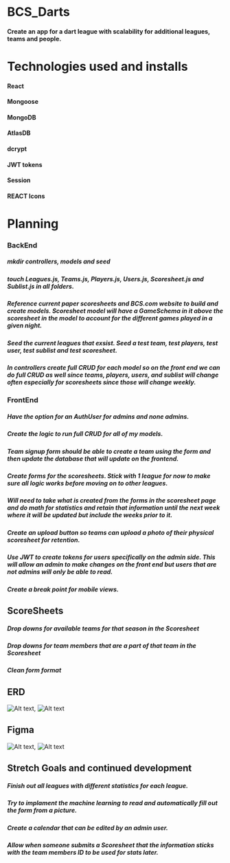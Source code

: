 # BCS_Darts
#### Create an app for a dart league with scalability for additional leagues, teams and people.
# Technologies used and installs
#### React
#### Mongoose
#### MongoDB
#### AtlasDB
#### dcrypt
#### JWT tokens
#### Session
#### REACT Icons
# Planning
### BackEnd
##### mkdir controllers, models and seed
##### touch Leagues.js, Teams.js, Players.js, Users.js, Scoresheet.js and Sublist.js in all folders.
##### Reference current paper scoresheets and BCS.com website to build and create models. Scoresheet model will have a GameSchema in it above the scoresheet in the model to account for the different games played in a given night.
##### Seed the current leagues that exsist. Seed a test team, test players, test user, test sublist and test scoresheet.
##### In controllers create full CRUD for each model so on the front end we can do full CRUD as well since teams, players, users, and sublist will change often especially for scoresheets since those will change weekly. 
### FrontEnd
##### Have the option for an AuthUser for admins and none admins.
##### Create the logic to run full CRUD for all of my models.
##### Team signup form should be able to create a team using the form and then update the database that will update on the frontend.
##### Create forms for the scoresheets. Stick with 1 league for now to make sure all logic works before moving on to other leagues. 
##### Will need to take what is created from the forms in the scoresheet page and do math for statistics and retain that information until the next week where it will be updated but include the weeks prior to it.
##### Create an upload button so teams can upload a photo of their physical scoresheet for retention.
##### Use JWT to create tokens for users specifically on the admin side. This will allow an admin to make changes on the front end but users that are not admins will only be able to read.
##### Create a break point for mobile views.
## ScoreSheets
##### Drop downs for available teams for that season in the Scoresheet
##### Drop downs for team members that are a part of that team in the Scoresheet
##### Clean form format
## ERD
![Alt text](ERD-with-mongoDB.png?raw=true "MongoDB"),
![Alt text](ERD-with-react.png?raw=true "React")
## Figma
![Alt text](Figma-homepage.png?raw=true "Home Page"),
![Alt text](Figma-scoresheet.png?raw=true "Scoresheet")

## Stretch Goals and continued development
##### Finish out all leagues with different statistics for each league. 
##### Try to implament the machine learning to read and automatically fill out the form from a picture.
##### Create a calendar that can be edited by an admin user.
##### Allow when someone submits a Scoresheet that the information sticks with the team members ID to be used for stats later.